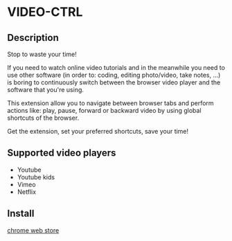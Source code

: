 # VIDEO-CTRL

## Description
Stop to waste your time!

If you need to watch online video tutorials and in the meanwhile you need to use other software (in order to: coding, editing photo/video, take notes, ...) is boring to continuously switch between the browser video player and the software that you're using.

This extension allow you to navigate between browser tabs and perform actions like: play, pause, forward or backward video by using global shortcuts of the browser.

Get the extension,
set your preferred shortcuts,
save your time!

## Supported video players
* Youtube
* Youtube kids
* Vimeo
* Netflix

## Install
[chrome web store](https://chrome.google.com/webstore/detail/video-ctrl/alfceocpdhihhlpagidmcehfnlidakca)